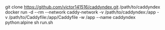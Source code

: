git clone https://github.com/victor141516/caddyndex.git /path/to/caddyndex
docker run -d --rm --network caddy-network -v /path/to/caddyndex:/app -v /path/to/Caddyfile:/app/Caddyfile -w /app --name caddyndex python:alpine sh run.sh
